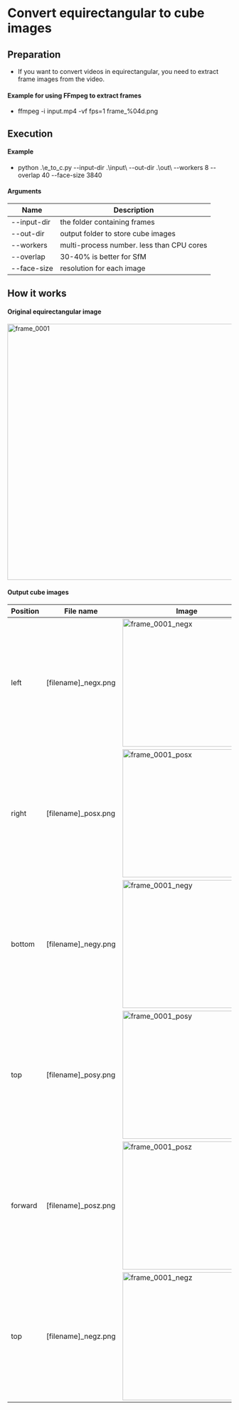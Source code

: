 # Convert equirectangular to cube images

## Preparation
- If you want to convert videos in equirectangular, you need to extract frame images from the video.
#### Example for using FFmpeg to extract frames
- ffmpeg -i input.mp4 -vf fps=1 frame_%04d.png

## Execution
#### Example
- python .\e_to_c.py --input-dir .\input\ --out-dir .\out\ --workers 8 --overlap 40 --face-size 3840

#### Arguments
|Name|Description|
|----|----|
|--input-dir|the folder containing frames|
|--out-dir|output folder to store cube images|
|--workers|multi-process number. less than CPU cores|
|--overlap|30-40% is better for SfM|
|--face-size|resolution for each image|

## How it works
#### Original equirectangular image
<img width="1152" height="576" alt="frame_0001" src="https://github.com/user-attachments/assets/8f078f66-8eca-49a4-ad8f-f070b8c03063" />

#### Output cube images
|Position|File name|Image|
|----|----|----|
|left|[filename]_negx.png|<img width="288" height="288" alt="frame_0001_negx" src="https://github.com/user-attachments/assets/470262ed-76ee-442f-8b30-ac5997ade6ee" />|
|right|[filename]_posx.png|<img width="288" height="288" alt="frame_0001_posx" src="https://github.com/user-attachments/assets/d9c27bc3-a19c-4502-8023-d0d1a1a087db" />|
|bottom|[filename]_negy.png|<img width="288" height="288" alt="frame_0001_negy" src="https://github.com/user-attachments/assets/fef3bce3-ecf4-4456-8913-2177b7690923" />|
|top|[filename]_posy.png|<img width="288" height="288" alt="frame_0001_posy" src="https://github.com/user-attachments/assets/1e207e07-1800-4789-9f20-f32334cc0a49" />|
|forward|[filename]_posz.png|<img width="288" height="288" alt="frame_0001_posz" src="https://github.com/user-attachments/assets/27211589-9b0f-4b60-af5f-71916b600e10" />|
|top|[filename]_negz.png|<img width="288" height="288" alt="frame_0001_negz" src="https://github.com/user-attachments/assets/0e822f3a-1211-419b-b98a-256c798b8ba6" />|



